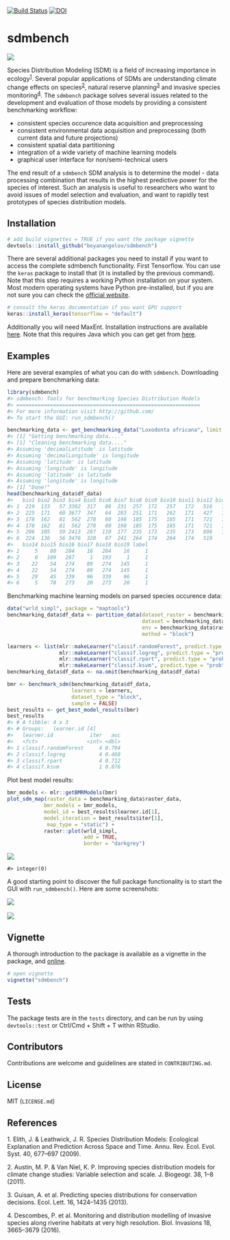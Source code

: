 <!-- README.md is generated from README.Rmd. Please edit that file -->
[![Build
Status](https://travis-ci.org/boyanangelov/sdmbench.svg?branch=master)](https://travis-ci.org/boyanangelov/sdmbench)
[![DOI](https://zenodo.org/badge/138335161.svg)](https://zenodo.org/badge/latestdoi/138335161)

sdmbench
========

![](logo.png)

Species Distribution Modeling (SDM) is a field of increasing importance
in ecology<sup>[1](#footnote1)</sup>. Several popular applications of
SDMs are understanding climate change effects on
species<sup>[2](#footnote2)</sup>, natural reserve
planning<sup>[3](#footnote3)</sup> and invasive species
monitoring<sup>[4](#footnote4)</sup>. The `sdmbench` package solves
several issues related to the development and evaluation of those models
by providing a consistent benchmarking workflow:

-   consistent species occurence data acquisition and preprocessing
-   consistent environmental data acquisition and preprocessing (both
    current data and future projections)
-   consistent spatial data partitioning
-   integration of a wide variety of machine learning models
-   graphical user interface for non/semi-technical users

The end result of a `sdmbench` SDM analysis is to determine the model -
data processing combination that results in the highest predictive power
for the species of interest. Such an analysis is useful to researchers
who want to avoid issues of model selection and evaluation, and want to
rapidly test prototypes of species distribution models.

Installation
------------

``` r
# add build_vignettes = TRUE if you want the package vignette
devtools::install_github("boyanangelov/sdmbench")
```

There are several additional packages you need to install if you want to
access the complete sdmbench functionality. First Tensorflow. You can
use the `keras` package to install that (it is installed by the previous
command). Note that this step requires a working Python installation on
your system. Most modern operating systems have Python pre-installed,
but if you are not sure you can check the [official
website](https://www.python.org/).

``` r
# consult the keras documentation if you want GPU support
keras::install_keras(tensorflow = "default")
```

Additionally you will need MaxEnt. Installation instructions are
available
[here](https://www.rdocumentation.org/packages/dismo/versions/1.1-4/topics/maxent).
Note that this requires Java which you can get get from
[here](http://www.oracle.com/technetwork/java/javase/downloads/index.html).

Examples
--------

Here are several examples of what you can do with `sdmbench`.
Downloading and prepare benchmarking data:

``` r
library(sdmbench)
#> sdmbench: Tools for benchmarking Species Distribution Models
#> ============================================================
#> For more information visit http://github.com/
#> To start the GUI: run_sdmbench()

benchmarking_data <- get_benchmarking_data("Loxodonta africana", limit = 1200, climate_resolution = 10)
#> [1] "Getting benchmarking data...."
#> [1] "Cleaning benchmarking data...."
#> Assuming 'decimalLatitude' is latitude
#> Assuming 'decimalLongitude' is longitude
#> Assuming 'latitude' is latitude
#> Assuming 'longitude' is longitude
#> Assuming 'latitude' is latitude
#> Assuming 'longitude' is longitude
#> [1] "Done!"
head(benchmarking_data$df_data)
#>   bio1 bio2 bio3 bio4 bio5 bio6 bio7 bio8 bio9 bio10 bio11 bio12 bio13
#> 1  219  133   57 3302  317   86  231  257  172   257   172   516   103
#> 2  225  171   60 3677  347   64  283  251  171   262   171   427   111
#> 3  178  162   81  562  278   80  198  185  175   185   171   721   133
#> 4  178  162   81  562  278   80  198  185  175   185   171   721   133
#> 5  206  105   59 2413  287  110  177  235  173   235   173   896   124
#> 6  224  136   56 3476  328   87  241  264  174   264   174   519    94
#>   bio14 bio15 bio16 bio17 bio18 bio19 label
#> 1     5    80   284    16   284    16     1
#> 2     0   109   287     1   193     1     1
#> 3    22    54   274    89   274   145     1
#> 4    22    54   274    89   274   145     1
#> 5    29    45   339    96   339    96     1
#> 6     5    78   273    20   273    20     1
```

Benchmarking machine learning models on parsed species occurence data:

``` r
data("wrld_simpl", package = "maptools")
benchmarking_data$df_data <- partition_data(dataset_raster = benchmarking_data$raster_data,
                                            dataset = benchmarking_data$df_data,
                                            env = benchmarking_data$raster_data$climate_variables,
                                            method = "block")

learners <- list(mlr::makeLearner("classif.randomForest", predict.type = "prob"),
                 mlr::makeLearner("classif.logreg", predict.type = "prob"),
                 mlr::makeLearner("classif.rpart", predict.type = "prob"),
                 mlr::makeLearner("classif.ksvm", predict.type = "prob"))
benchmarking_data$df_data <- na.omit(benchmarking_data$df_data)
```

``` r
bmr <- benchmark_sdm(benchmarking_data$df_data,
                     learners = learners,
                     dataset_type = "block",
                     sample = FALSE)
best_results <- get_best_model_results(bmr)
best_results
#> # A tibble: 4 x 3
#> # Groups:   learner.id [4]
#>   learner.id            iter   auc
#>   <fct>                <int> <dbl>
#> 1 classif.randomForest     4 0.794
#> 2 classif.logreg           4 0.468
#> 3 classif.rpart            4 0.712
#> 4 classif.ksvm             1 0.876
```

Plot best model results:

``` r
bmr_models <- mlr::getBMRModels(bmr)
plot_sdm_map(raster_data = benchmarking_data$raster_data,
            bmr_models = bmr_models,
            model_id = best_results$learner.id[1],
            model_iteration = best_results$iter[1],
             map_type = "static") +
            raster::plot(wrld_simpl,
                         add = TRUE,
                         border = "darkgrey")
```

![](README-unnamed-chunk-6-1.png)

    #> integer(0)

A good starting point to discover the full package functionality is to start the GUI with `run_sdmbench()`. Here are some screenshots:

![](vignettes/gui_screenshots/screenshot_1.png) <br> <br> ![](vignettes/gui_screenshots/screenshot_2.png)

Vignette
--------

A thorough introduction to the package is available as a vignette in the
package, and [online](https://boyanangelov.com/materials/sdmbench_vignette.html).

``` r
# open vignette
vignette("sdmbench")
```

Tests
-----

The package tests are in the `tests` directory, and can be run by using `devtools::test` or Ctrl/Cmd + Shift + T within RStudio.

Contributors
------------

Contributions are welcome and guidelines are stated in `CONTRIBUTING.md`.

License
-------

MIT (`LICENSE.md`)

References
----------

<a name="footnote1">1</a>. Elith, J. & Leathwick, J. R. Species
Distribution Models: Ecological Explanation and Prediction Across Space
and Time. Annu. Rev. Ecol. Evol. Syst. 40, 677–697 (2009).

<a name="footnote2">2</a>. Austin, M. P. & Van Niel, K. P. Improving
species distribution models for climate change studies: Variable
selection and scale. J. Biogeogr. 38, 1–8 (2011).

<a name="footnote3">3</a>. Guisan, A. et al. Predicting species
distributions for conservation decisions. Ecol. Lett. 16, 1424–1435
(2013).

<a name="footnote4">4</a>. Descombes, P. et al. Monitoring and
distribution modelling of invasive species along riverine habitats at
very high resolution. Biol. Invasions 18, 3665–3679 (2016).
